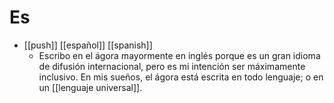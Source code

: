 # Es

- [[push]] [[español]] [[spanish]]
  - Escribo en el ágora mayormente en inglés porque es un gran idioma de difusión internacional, pero es mi intención ser máximamente inclusivo. En mis sueños, el ágora está escrita en todo lenguaje; o en un [[lenguaje universal]].


